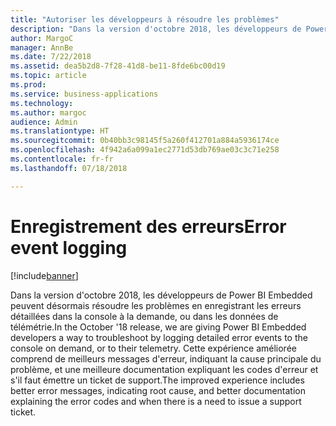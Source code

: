 ```yaml
---
title: "Autoriser les développeurs à résoudre les problèmes"
description: "Dans la version d'octobre 2018, les développeurs de Power BI Embedded peuvent désormais résoudre les problèmes en enregistrant les erreurs détaillées dans la console à la demande, ou dans les données de télémétrie."
author: MargoC
manager: AnnBe
ms.date: 7/22/2018
ms.assetid: dea5b2d8-7f28-41d8-be11-8fde6bc00d19
ms.topic: article
ms.prod: 
ms.service: business-applications
ms.technology: 
ms.author: margoc
audience: Admin
ms.translationtype: HT
ms.sourcegitcommit: 0b40bb3c98145f5a260f412701a884a5936174ce
ms.openlocfilehash: 4f942a6a099a1ec2771d53db769ae03c3c71e258
ms.contentlocale: fr-fr
ms.lasthandoff: 07/18/2018

---
```

#  <a name="error-event-logging"></a><span data-ttu-id="d2fb2-103">Enregistrement des erreurs</span><span class="sxs-lookup"><span data-stu-id="d2fb2-103">Error event logging</span></span>

[!include[banner](../../../includes/banner.md)]

<span data-ttu-id="d2fb2-104">Dans la version d'octobre 2018, les développeurs de Power BI Embedded peuvent désormais résoudre les problèmes en enregistrant les erreurs détaillées dans la console à la demande, ou dans les données de télémétrie.</span><span class="sxs-lookup"><span data-stu-id="d2fb2-104">In the October '18 release, we are giving Power BI Embedded developers a way to troubleshoot by logging detailed error events to the console on demand, or to their telemetry.</span></span> <span data-ttu-id="d2fb2-105">Cette expérience améliorée comprend de meilleurs messages d'erreur, indiquant la cause principale du problème, et une meilleure documentation expliquant les codes d'erreur et s'il faut émettre un ticket de support.</span><span class="sxs-lookup"><span data-stu-id="d2fb2-105">The improved experience includes better error messages, indicating root cause, and better documentation explaining the error codes and when there is a need to issue a support ticket.</span></span>

